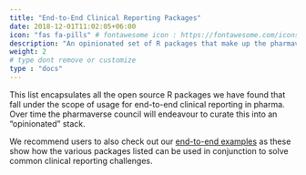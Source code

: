 ```yaml
---
title: "End-to-End Clinical Reporting Packages"
date: 2018-12-01T11:02:05+06:00
icon: "fas fa-pills" # fontawesome icon : https://fontawesome.com/icons
description: "An opinionated set of R packages that make up the pharmaverse core."
weight: 2
# type dont remove or customize
type : "docs"
---
```


This list encapsulates all the open source R packages we have found that fall under the scope of usage for end-to-end clinical reporting in pharma. Over time the pharmaverse council will endeavour to curate this into an “opinionated” stack. 

We recommend users to also check out our [end-to-end examples](http://examples.pharmaverse.org/) as these show how the various packages listed can be used in conjunction to solve common clinical reporting challenges.
